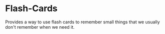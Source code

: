 # Flash-Cards
Provides a way to use flash cards to remember small things that we usually don't remember when we need it.
